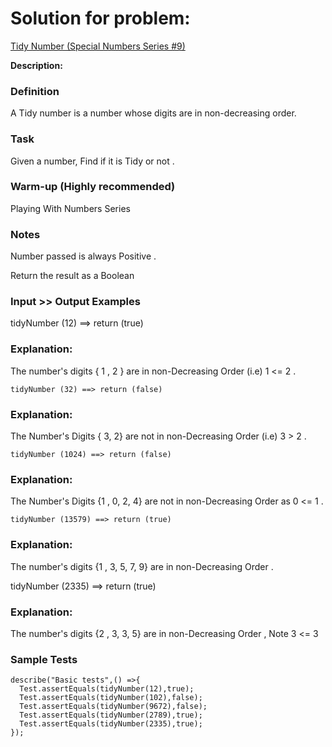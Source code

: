 # Solution for problem:

[Tidy Number (Special Numbers Series #9)](https://www.codewars.com/kata/5a87449ab1710171300000fd)

**Description:**

### Definition

A Tidy number is a number whose digits are in non-decreasing order.

### Task

Given a number, Find if it is Tidy or not .

### Warm-up (Highly recommended)

Playing With Numbers Series

### Notes

Number passed is always Positive .

Return the result as a Boolean

### Input >> Output Examples

tidyNumber (12) ==> return (true)

### Explanation:

The number's digits { 1 , 2 } are in non-Decreasing Order (i.e) 1 <= 2 .

```plaintext
tidyNumber (32) ==> return (false)
```

### Explanation:

The Number's Digits { 3, 2} are not in non-Decreasing Order (i.e) 3 > 2 .

```plaintext
tidyNumber (1024) ==> return (false)
```

### Explanation:

The Number's Digits {1 , 0, 2, 4} are not in non-Decreasing Order as 0 <= 1 .

```plaintext
tidyNumber (13579) ==> return (true)
```

### Explanation:

The number's digits {1 , 3, 5, 7, 9} are in non-Decreasing Order .

tidyNumber (2335) ==> return (true)

### Explanation:

The number's digits {2 , 3, 3, 5} are in non-Decreasing Order , Note 3 <= 3

### Sample Tests

```plaintext
describe("Basic tests",() =>{
  Test.assertEquals(tidyNumber(12),true);
  Test.assertEquals(tidyNumber(102),false);
  Test.assertEquals(tidyNumber(9672),false);
  Test.assertEquals(tidyNumber(2789),true);
  Test.assertEquals(tidyNumber(2335),true);
});
```
